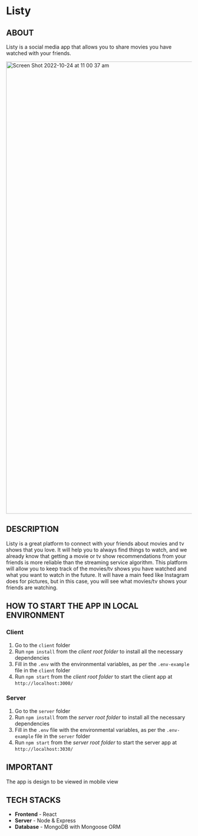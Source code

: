 # Listy
## ABOUT
Listy is a social media app that allows you to share movies you have watched with your friends.

<img width="1223" alt="Screen Shot 2022-10-24 at 11 00 37 am" src="https://user-images.githubusercontent.com/105465111/197490053-9e7f225e-4894-450d-ba41-c8b92417e91c.png">

## DESCRIPTION
Listy is a great platform to connect with your friends about movies and tv shows that you love. It will help you to always find things to watch, and we already know that getting a movie or tv show recommendations from your friends is more reliable than the streaming service algorithm. This platform will allow you to keep track of the movies/tv shows you have watched and what you want to watch in the future. It will have a main feed like Instagram does for pictures, but in this case, you will see what movies/tv shows your friends are watching.

## HOW TO START THE APP IN LOCAL ENVIRONMENT
### Client
1. Go to the ``client`` folder
2. Run ``npm install`` from the *client root folder* to install all the necessary dependencies
3. Fill in the ``.env`` with the environmental variables, as per the ``.env-example`` file in the ``client`` folder
4. Run ``npm start`` from the *client root folder* to start the client app at ``http://localhost:3000/``

### Server
1. Go to the ``server`` folder 
2. Run ``npm install`` from the *server root folder* to install all the necessary dependencies
3. Fill in the ``.env`` file with the environmental variables, as per the ``.env-example`` file in the ``server`` folder
4. Run ``npm start`` from the *server root folder* to start the server app at ``http://localhost:3030/``

## IMPORTANT
The app is design to be viewed in mobile view

## TECH STACKS
* **Frontend** - React 
* **Server** - Node & Express
* **Database** - MongoDB with Mongoose ORM
